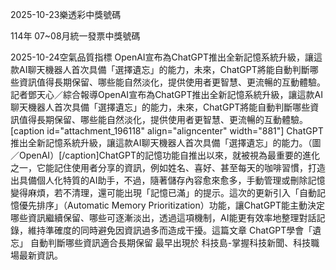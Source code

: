 
2025-10-23樂透彩中獎號碼

                                
114年 07~08月統一發票中獎號碼
                             
2025-10-24空氣品質指標
                              OpenAI宣布為ChatGPT推出全新記憶系統升級，讓這款AI聊天機器人首次具備「選擇遺忘」的能力，未來，ChatGPT將能自動判斷哪些資訊值得長期保留、哪些能自然淡化，提供使用者更智慧、更流暢的互動體驗。記者鄧天心／綜合報導OpenAI宣布為ChatGPT推出全新記憶系統升級，讓這款AI聊天機器人首次具備「選擇遺忘」的能力，未來，ChatGPT將能自動判斷哪些資訊值得長期保留、哪些能自然淡化，提供使用者更智慧、更流暢的互動體驗。[caption id="attachment_196118" align="aligncenter" width="881"] ChatGPT推出全新記憶系統升級，讓這款AI聊天機器人首次具備「選擇遺忘」的能力。（圖／OpenAI）[/caption]ChatGPT的記憶功能自推出以來，就被視為最重要的進化之一，它能記住使用者分享的資訊，例如姓名、喜好、甚至每天的咖啡習慣，打造出具備個人化特質的AI助手，不過，隨著儲存內容愈來愈多，手動管理或刪除記憶變得麻煩，若不清理，還可能出現「記憶已滿」的提示。這次的更新引入「自動記憶優先排序」（Automatic Memory Prioritization）功能，讓ChatGPT能主動決定哪些資訊繼續保留、哪些可逐漸淡出，透過這項機制，AI能更有效率地整理對話記錄，維持準確度的同時避免因資訊過多而造成干擾。這篇文章 ChatGPT學會「遺忘」 自動判斷哪些資訊適合長期保留 最早出現於 科技島-掌握科技新聞、科技職場最新資訊。